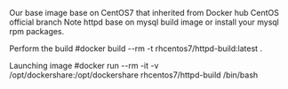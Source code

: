 Our base image base on CentOS7 that inherited from Docker hub CentOS official branch
Note httpd base on mysql build image or install your mysql rpm packages.


Perform the build
#docker build --rm -t rhcentos7/httpd-build:latest .


Launching image
#docker run --rm -it -v /opt/dockershare:/opt/dockershare rhcentos7/httpd-build /bin/bash